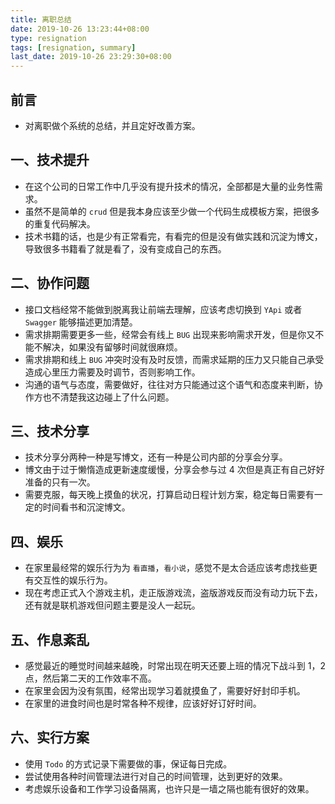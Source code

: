 ```yaml
---
title: 离职总结
date: 2019-10-26 13:23:44+08:00
type: resignation
tags: [resignation, summary]
last_date: 2019-10-26 23:29:30+08:00
---
```


## 前言

-   对离职做个系统的总结，并且定好改善方案。

## 一、技术提升

-   在这个公司的日常工作中几乎没有提升技术的情况，全部都是大量的业务性需求。
-   虽然不是简单的 `crud` 但是我本身应该至少做一个代码生成模板方案，把很多的重复代码解决。
-   技术书籍的话，也是少有正常看完，有看完的但是没有做实践和沉淀为博文，导致很多书籍看了就是看了，没有变成自己的东西。

## 二、协作问题

-   接口文档经常不能做到脱离我让前端去理解，应该考虑切换到 `YApi` 或者 `Swagger` 能够描述更加清楚。
-   需求排期需要更多一些，经常会有线上 `BUG` 出现来影响需求开发，但是你又不能不解决，如果没有留够时间就很麻烦。
-   需求排期和线上 `BUG` 冲突时没有及时反馈，而需求延期的压力又只能自己承受造成心里压力需要及时调节，否则影响工作。
-   沟通的语气与态度，需要做好，往往对方只能通过这个语气和态度来判断，协作方也不清楚我这边碰上了什么问题。

## 三、技术分享

-   技术分享分两种一种是写博文，还有一种是公司内部的分享会分享。
-   博文由于过于懒惰造成更新速度缓慢，分享会参与过 4 次但是真正有自己好好准备的只有一次。
-   需要克服，每天晚上摸鱼的状况，打算启动日程计划方案，稳定每日需要有一定的时间看书和沉淀博文。

## 四、娱乐

-   在家里最经常的娱乐行为为 `看直播`，`看小说`，感觉不是太合适应该考虑找些更有交互性的娱乐行为。
-   现在考虑正式入个游戏主机，走正版游戏流，盗版游戏反而没有动力玩下去，还有就是联机游戏但问题主要是没人一起玩。

## 五、作息紊乱

-   感觉最近的睡觉时间越来越晚，时常出现在明天还要上班的情况下战斗到 1，2 点，然后第二天的工作效率不高。
-   在家里会因为没有氛围，经常出现学习着就摸鱼了，需要好好封印手机。
-   在家里的进食时间也是时常各种不规律，应该好好订好时间。

## 六、实行方案

-   使用 `Todo` 的方式记录下需要做的事，保证每日完成。
-   尝试使用各种时间管理法进行对自己的时间管理，达到更好的效果。
-   考虑娱乐设备和工作学习设备隔离，也许只是一墙之隔也能有很好的效果。
